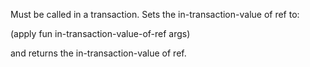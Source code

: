 Must be called in a transaction. Sets the in-transaction-value of
  ref to:

  (apply fun in-transaction-value-of-ref args)

  and returns the in-transaction-value of ref.